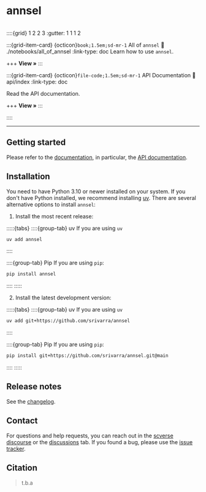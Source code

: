 # annsel

```{include} ./badges.md

```

::::{grid} 1 2 2 3
:gutter: 1 1 1 2

:::{grid-item-card} {octicon}`book;1.5em;sd-mr-1` All of `annsel`
:link: ./notebooks/all_of_annsel
:link-type: doc
Learn how to use `annsel`.

+++
**View »**
:::

:::{grid-item-card} {octicon}`file-code;1.5em;sd-mr-1` API Documentation
:link: api/index
:link-type: doc

Read the API documentation.

+++
**View »**
:::

::::

---

## Getting started

Please refer to the [documentation](https://annsel.readthedocs.io),
in particular, the [API documentation](https://annsel.readthedocs.io/en/latest/api.html).

## Installation

You need to have Python 3.10 or newer installed on your system. If you don't have
Python installed, we recommend installing [uv](https://github.com/astral-sh/uv).
There are several alternative options to install `annsel`:

1. Install the most recent release:

:::::{tabs}
::::{group-tab} uv
If you are using `uv`

```zsh
uv add annsel
```

::::

::::{group-tab} Pip
If you are using `pip`:

```zsh
pip install annsel
```

::::
:::::

2. Install the latest development version:

:::::{tabs}
::::{group-tab} uv
If you are using `uv`

```zsh
uv add git+https://github.com/srivarra/annsel
```

::::

::::{group-tab} Pip
If you are using `pip`:

```zsh
pip install git+https://github.com/srivarra/annsel.git@main
```

::::
:::::

## Release notes

See the [changelog](https://annsel.readthedocs.io/latest/changelog.html).

## Contact

For questions and help requests, you can reach out in the [scverse discourse](https://discourse.scverse.org/) or the [discussions](https://github.com/srivarra/annsel/discussions) tab.
If you found a bug, please use the [issue tracker](https://github.com/srivarra/annsel/issues).

## Citation

> t.b.a
